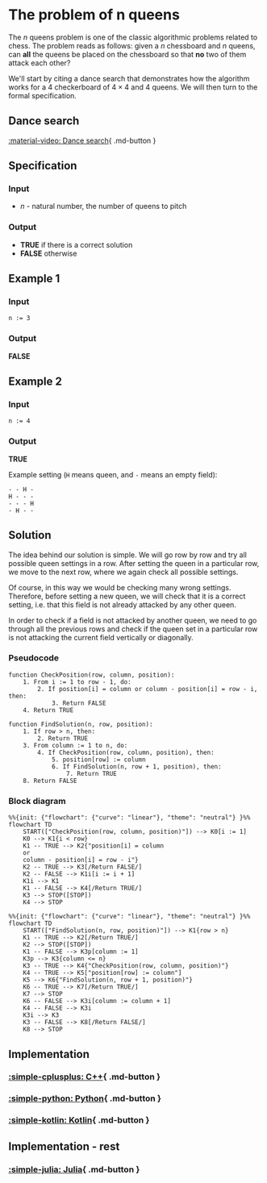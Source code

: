 # The problem of n queens

The $n$ queens problem is one of the classic algorithmic problems related to chess. The problem reads as follows: given a $n$ chessboard and $n$ queens, can **all** the queens be placed on the chessboard so that **no** two of them attack each other?

We'll start by citing a dance search that demonstrates how the algorithm works for a $4$ checkerboard of $4\times 4$ and $4$ queens. We will then turn to the formal specification.

## Dance search

[:material-video: Dance search](https://www.youtube.com/watch?v=R8bM6pxlrLY){ .md-button }

## Specification

### Input

- $n$ - natural number, the number of queens to pitch

### Output

- **TRUE** if there is a correct solution
- **FALSE** otherwise

## Example 1

### Input

```
n := 3
```

### Output

**FALSE**

## Example 2

### Input

```
n := 4
```

### Output

**TRUE**

Example setting (`H` means queen, and `-` means an empty field):

```
- - H -
H - - -
- - - H
- H - -
```

## Solution

The idea behind our solution is simple. We will go row by row and try all possible queen settings in a row. After setting the queen in a particular row, we move to the next row, where we again check all possible settings.

Of course, in this way we would be checking many wrong settings. Therefore, before setting a new queen, we will check that it is a correct setting, i.e. that this field is not already attacked by any other queen.

In order to check if a field is not attacked by another queen, we need to go through all the previous rows and check if the queen set in a particular row is not attacking the current field vertically or diagonally.

### Pseudocode

```
function CheckPosition(row, column, position):
    1. From i := 1 to row - 1, do:
        2. If position[i] = column or column - position[i] = row - i, then:
            3. Return FALSE
    4. Return TRUE
```

```
function FindSolution(n, row, position):
    1. If row > n, then:
        2. Return TRUE
    3. From column := 1 to n, do:
        4. If CheckPosition(row, column, position), then:
            5. position[row] := column
            6. If FindSolution(n, row + 1, position), then:
                7. Return TRUE
    8. Return FALSE
```

### Block diagram

```mermaid
%%{init: {"flowchart": {"curve": "linear"}, "theme": "neutral"} }%%
flowchart TD
    START(["CheckPosition(row, column, position)"]) --> K0[i := 1]
    K0 --> K1{i < row}
    K1 -- TRUE --> K2{"position[i] = column
    or
    column - position[i] = row - i"}
    K2 -- TRUE --> K3[/Return FALSE/]
    K2 -- FALSE --> K1i[i := i + 1]
    K1i --> K1
    K1 -- FALSE --> K4[/Return TRUE/]
    K3 --> STOP([STOP])
    K4 --> STOP
```

```mermaid
%%{init: {"flowchart": {"curve": "linear"}, "theme": "neutral"} }%%
flowchart TD
    START(["FindSolution(n, row, position)"]) --> K1{row > n}
    K1 -- TRUE --> K2[/Return TRUE/]
    K2 --> STOP([STOP])
    K1 -- FALSE --> K3p[column := 1]
    K3p --> K3{column <= n}
    K3 -- TRUE --> K4{"CheckPosition(row, column, position)"}
    K4 -- TRUE --> K5["position[row] := column"]
    K5 --> K6{"FindSolution(n, row + 1, position)"}
    K6 -- TRUE --> K7[/Return TRUE/]
    K7 --> STOP
    K6 -- FALSE --> K3i[column := column + 1]
    K4 -- FALSE --> K3i
    K3i --> K3
    K3 -- FALSE --> K8[/Return FALSE/]
    K8 --> STOP
```

## Implementation

### [:simple-cplusplus: C++](../../programming/c++/algorithms/backtracking/n-queens.md){ .md-button }

### [:simple-python: Python](../../programming/python/algorithms/backtracking/n-queens.md){ .md-button }

### [:simple-kotlin: Kotlin](../../programming/kotlin/algorithms/backtracking/n-queens.md){ .md-button }

## Implementation - rest

### [:simple-julia: Julia](../../programming/julia/algorithms/backtracking/n-queens.md){ .md-button }
